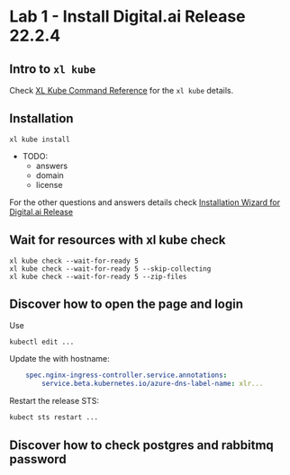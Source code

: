 
# Lab 1 - Install Digital.ai Release 22.2.4

## Intro to `xl kube`

Check [XL Kube Command Reference](https://docs.digital.ai/bundle/devops-release-version-v.22.3/page/release/operator/xl-kube.html) for the `xl kube` details.

## Installation

```shell
xl kube install
```

- TODO:
  - answers
  - domain
  - license

For the other questions and answers details check [Installation Wizard for Digital.ai Release](https://docs.digital.ai/bundle/devops-release-version-v.22.3/page/release/operator/xl-op-install-wizard-release.html)

## Wait for resources with xl kube check

```shell
xl kube check --wait-for-ready 5
xl kube check --wait-for-ready 5 --skip-collecting
xl kube check --wait-for-ready 5 --zip-files
```

## Discover how to open the page and login

Use

```shell
kubectl edit ...
```

Update the with hostname:

```yaml
    spec.nginx-ingress-controller.service.annotations:
        service.beta.kubernetes.io/azure-dns-label-name: xlr...
```

Restart the release STS:

```shell
kubect sts restart ...
```

## Discover how to check postgres and rabbitmq password
